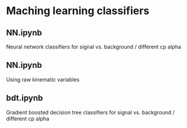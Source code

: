 # Maching learning classifiers 

## NN.ipynb

Neural network classifiers for signal vs. background / different cp alpha

## NN.ipynb

Using raw kinematic variables

## bdt.ipynb

Gradient boosted decision tree classifiers for signal vs. background / different cp alpha
